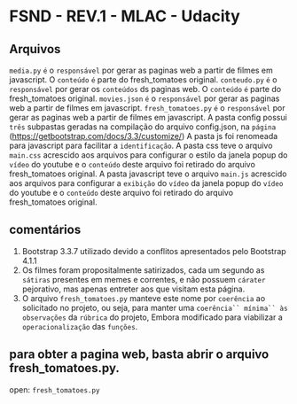 # FSND - REV.1 - MLAC - Udacity

## Arquivos

`media.py` `é` o `responsável` por gerar as paginas web a partir de filmes em javascript. O `conteúdo` `é` parte do fresh_tomatoes original.
`conteudo.py` `é` o `responsável` por gerar os `conteúdos` ds paginas web. O `conteúdo` `é` parte do fresh_tomatoes original.
`movies.json` `é` o `responsável` por gerar as paginas web a partir de filmes em javascript.
`fresh_tomatoes.py` `é` o `responsável` por gerar as paginas web a partir de filmes em javascript.
A pasta config possui `três` subpastas geradas na compilação do arquivo config.json, na `página` (https://getbootstrap.com/docs/3.3/customize/) 
A pasta js foi renomeada para javascript para facilitar a `identificação`.
A pasta css teve o arquivo `main.css` acrescido aos arquivos para configurar o estilo da janela popup do `vídeo` do youtube
e o `conteúdo` deste arquivo foi retirado do arquivo fresh_tomatoes original.
A pasta javascript teve o arquivo `main.js` acrescido aos arquivos para configurar a `exibição` do `vídeo` da janela popup do `vídeo` do youtube
e o `conteúdo` deste arquivo foi retirado do arquivo fresh_tomatoes original.


## comentários
1.  Bootstrap 3.3.7 utilizado devido a conflitos apresentados pelo Bootstrap 4.1.1
2.  Os filmes foram propositalmente satirizados, cada um segundo as `sátiras` presentes em memes e correntes, e não possuem `cárater` pejorativo,       mas apenas entreter aos que visitam esta página.
3.  O arquivo  `fresh_tomatoes.py` manteve este nome por `coerência` ao solicitado no projeto, ou seja, para manter uma `coerência`` mínima`` às`       `observações` da `rúbrica` do projeto, Embora modificado para viabilizar a `operacionalização` das `funções`.


## para obter a pagina web, basta abrir o arquivo fresh_tomatoes.py.
open: `fresh_tomatoes.py`
